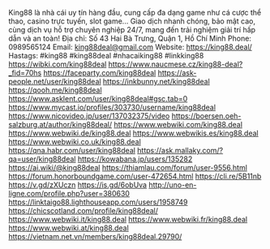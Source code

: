 King88 là nhà cái uy tín hàng đầu, cung cấp đa dạng game như cá cược thể thao, casino trực tuyến, slot game... Giao dịch nhanh chóng, bảo mật cao, cùng dịch vụ hỗ trợ chuyên nghiệp 24/7, mang đến trải nghiệm giải trí hấp dẫn và an toàn! 
Địa chỉ: Số 43 Hai Bà Trưng, Quận 1, Hồ Chí Minh 
Phone: 0989565124 Email: king88deal@gmail.com 
Website: https://king88.deal/
Hastags: #king88 #king88deal #nhacaiking88 #linkking88 
https://wibki.com/king88deal
https://www.naucmese.cz/king88-deal?_fid=70hs
https://faceparty.com/king88deal
https://ask-people.net/user/king88deal
https://inkbunny.net/king88deal
https://qooh.me/king88deal
https://www.asklent.com/user/king88deal#gsc.tab=0
https://www.mycast.io/profiles/303730/username/king88deal
https://www.nicovideo.jp/user/137032375/video
https://boersen.oeh-salzburg.at/author/king88deal/
https://www.webwiki.com/king88.deal
https://www.webwiki.de/king88.deal
https://www.webwikis.es/king88.deal
https://www.webwiki.co.uk/king88.deal
https://qna.habr.com/user/king88deal
https://ask.mallaky.com/?qa=user/king88deal
https://kowabana.jp/users/135282
https://ai.wiki/@king88deal
https://thiamlau.com/forum/user-9556.html
https://forum.honorboundgame.com/user-472654.html
https://cli.re/5B11nb
https://v.gd/zXUczn
https://is.gd/6obUva
http://uno-en-ligne.com/profile.php?user=380630
https://linktaigo88.lighthouseapp.com/users/1958749
https://chicscotland.com/profile/king88deal/
https://www.webwiki.it/king88.deal
https://www.webwiki.fr/king88.deal
https://www.webwiki.at/king88.deal
https://vietnam.net.vn/members/king88deal.29790/